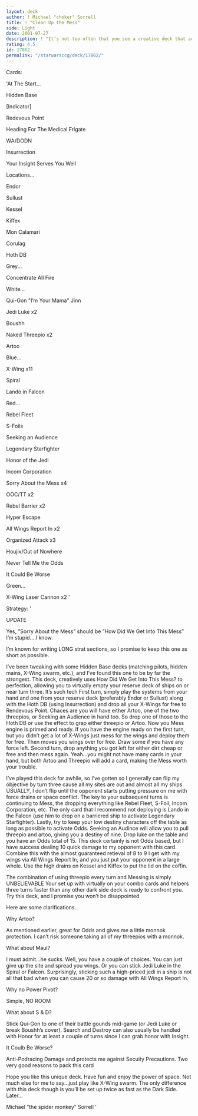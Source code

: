 ```yaml
---
layout: deck
author: ! Michael "choker" Sorrell
title: ! "Clean Up the Mess"
side: Light
date: 2001-07-27
description: ! "It’s not too often that you see a creative deck that actually works on decktech.  Try this deck out...undefeated so far for me."
rating: 4.5
id: 17862
permalink: "/starwarsccg/deck/17862/"
---
```

Cards: 

'At The Start...

Hidden Base

[Indicator]

Redevous Point

Heading For The Medical Frigate

WA/DODN

Insurrection

Your Insight Serves You Well


Locations...

Endor

Sullust

Kessel

Kiffex

Mon Calamari

Corulag

Hoth DB


Grey...

Concentrate All Fire


White...

Qui-Gon "I’m Your Mama" Jinn

Jedi Luke x2

Boushh

Naked Threepio x2

Artoo


Blue...

X-Wing x11

Spiral

Lando in Falcon


Red...

Rebel Fleet

S-Foils

Seeking an Audience

Legendary Starfighter

Honor of the Jedi

Incom Corporation

Sorry About the Mess x4

OOC/TT x2

Rebel Barrier x2

Hyper Escape

All Wings Report In x2

Organized Attack x3

Houjix/Out of Nowhere

Never Tell Me the Odds

It Could Be Worse


Green...

X-Wing Laser Cannon x2 '

Strategy: '

UPDATE

Yes, ”Sorry About the Mess” should be ”How Did We Get Into This Mess”  I’m stupid....I know.


I’m known for writing LONG strat sections, so I promise to keep this one as short as possible.


I’ve been tweaking with some Hidden Base decks (matching pilots, hidden mains, X-Wing swarm, etc.), and I’ve found this one to be by far the strongest.  This deck, creatively uses How Did We Get Into This Mess? to perfection, allowing you to virtually empty your reserve deck of ships on or near turn three.  It’s such tech  First turn, simply play the systems from your hand and one from your reserve deck (preferably Endor or Sullust) along with the Hoth DB (using Insurrection) and drop all your X-Wings for free to Rendevous Point.  Chaces are you will have either Artoo, one of the two threepios, or Seeking an Audience in hand too.  So drop one of those to the Hoth DB or use the effect to grap either threepio or Artoo.  Now you Mess engine is primed and ready.  If you have the engine ready on the first turn, but you didn’t get a lot of X-Wings just mess for the wings and deploy them for free.  Then moves you wings over for free.  Draw some if you have any force left.  Second turn, drop anything you got left for either dirt cheap or free and then mess again.  Yeah...you might not have many cards in your hand, but both Artoo and Threepio will add a card, making the Mess worth your trouble.


I’ve played this deck for awhile, so I’ve gotten so I generally can flip my objective by turn three cause all my sites are out and almost all my ships.  USUALLY, I don’t flip until the opponent starts putting pressure on me with force drains or space conflict.  The key to your subsequent turns is continuing to Mess, the dropping everything like Rebel Fleet, S-Foil, Incom Corporation, etc.  The only card that I recommend not deploying is Lando in the Falcon (use him to drop on a barriered ship to activate Legendary Starfighter).  Lastly, try to keep your low destiny characters off the table as long as possible to activate Odds.  Seeking an Audince will allow you to pull threepio and artoo, giving you a destiny of nine.  Drop luke on the table and you have an Odds total of 15.  This deck certainly is not Odda based, but I have success dealing 10 quick damage to my opponent with this card.  Combine this with the almost guaranteed retieval of 8 to 9 I get with my wings via All Wings Report In, and you just put your opponent in a large whole.  Use the high drains on Kessel and Kiffex to put the lid on the coffin.


The combination of using threepio every turn and Messing is simply UNBELIEVABLE  Your set up with virtually on your combo cards and helpers three turns faster than any other dark side deck is ready to confront you.  Try this deck, and I promise you won’t be disappointed


Here are some clarifications...  

Why Artoo?

As mentioned earlier, great for Odds and gives me a little monnok protection.  I can’t risk someone taking all of my threepios with a monnok.


What about Maul? 

I must admit...he sucks.  Well, you have a couple of choices.  You can just give up the site and spread you wings.  Or you can stick Jedi Luke in the Spiral or Falcon.  Surprisingly, sticking such a high-priced jedi in a ship is not all that bad when you can cause 20 or so damage with All Wings Report In.


Why no Power Pivot?

Simple, NO ROOM


What about S & D?

Stick Qui-Gon to one of their battle gounds mid-game  (or Jedi Luke or break Boushh’s cover).  Search and Destroy can also usually be handled with Honor for at least a couple of turns since I can grab honor with Insight.


It Coulb Be Worse?

Anti-Podracing Damage and protects me against Secuity Precautions.  Two very good reasons to pack this card



Hope you like this unique deck.  Have fun and enjoy the power of space.  Not much else for me to say...just play like X-Wing swarm.  The only difference with this deck though is you’ll be set up twice as fast as the Dark Side.  Later...


Michael ”the spider monkey” Sorrell    '
